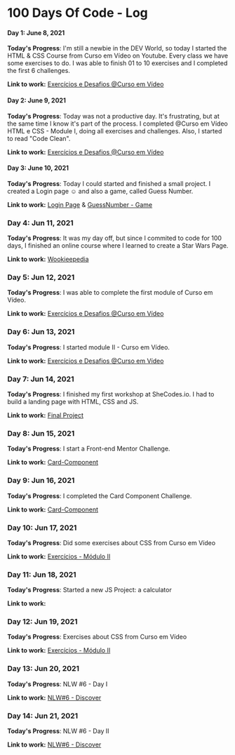 # 100 Days Of Code - Log

#### Day 1: June 8, 2021

**Today's Progress**: I'm still a newbie in the DEV World, so today I started the HTML & CSS Course from Curso em Vídeo on Youtube. Every class we have some exercises to do. I was able to finish 01 to 10 exercises and I completed the first 6 challenges.

**Link to work:** [Exercícios e Desafios @Curso em Vídeo](https://github.com/fabrinanunes/curso-em-video-html-css)


#### Day 2: June 9, 2021

**Today's Progress**: Today was not a productive day. It's frustrating, but at the same time I know it's part of the process. I completed @Curso em Vídeo HTML e CSS - Module I, doing all exercises and challenges. 
Also, I started to read "Code Clean".

**Link to work:** [Exercícios e Desafios @Curso em Vídeo](https://github.com/fabrinanunes/curso-em-video-html-css)


#### Day 3: June 10, 2021

**Today's Progress**: Today I could started and finished a small project. I created a Login page ☺️ and also a game, called Guess Number.

**Link to work:** [Login Page](https://github.com/fabrinanunes/login) & [GuessNumber - Game](https://github.com/fabrinanunes/guess-number-game)


### Day 4: Jun 11, 2021

**Today's Progress**: It was my day off, but since I commited to code for 100 days, I finished an online course where I learned to create a Star Wars Page.

**Link to work:** [Wookieepedia](https://github.com/fabrinanunes/wookieepedia)

### Day 5: Jun 12, 2021

**Today's Progress**: I was able to complete the first module of Curso em Vídeo.

**Link to work:** [Exercícios e Desafios @Curso em Vídeo](https://github.com/fabrinanunes/curso-em-video-html-css)

### Day 6: Jun 13, 2021

**Today's Progress**: I started module II - Curso em Vídeo.

**Link to work:** [Exercícios e Desafios @Curso em Vídeo](https://github.com/fabrinanunes/curso-em-video-html-css/tree/main/Mo%CC%81dulo%20I)

### Day 7: Jun 14, 2021

**Today's Progress**: I finished my first workshop at SheCodes.io. I had to build a landing page with HTML, CSS and JS.

**Link to work:** [Final Project](https://github.com/fabrinanunes/shecodesio)

### Day 8: Jun 15, 2021

**Today's Progress**: I start a Front-end Mentor Challenge.

**Link to work:** [Card-Component](https://github.com/fabrinanunes/card-component)

### Day 9: Jun 16, 2021

**Today's Progress**: I completed the Card Component Challenge.

**Link to work:** [Card-Component](https://github.com/fabrinanunes/card-component)

### Day 10: Jun 17, 2021

**Today's Progress**: Did some exercises about CSS from Curso em Vídeo

**Link to work:** [Exercícios - Módulo II](https://github.com/fabrinanunes/curso-em-video-html-css/tree/main/Mo%CC%81dulo%20II)

### Day 11: Jun 18, 2021

**Today's Progress**: Started a new JS Project: a calculator 

**Link to work:** 

### Day 12: Jun 19, 2021

**Today's Progress**: Exercises about CSS from Curso em Vídeo

**Link to work:** [Exercícios - Módulo II](https://github.com/fabrinanunes/curso-em-video-html-css/tree/main/Mo%CC%81dulo%20II)

### Day 13: Jun 20, 2021

**Today's Progress**: NLW #6 - Day I

**Link to work:** [NLW#6 - Discover](https://github.com/fabrinanunes/nlw6-discover)

### Day 14: Jun 21, 2021

**Today's Progress**: NLW #6 - Day II

**Link to work:** [NLW#6 - Discover](https://github.com/fabrinanunes/nlw6-discover)


